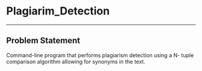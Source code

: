 # Plagiarim_Detection

------------------
Problem Statement
------------------

Command-line program that performs plagiarism detection using a N- tuple comparison algorithm allowing for synonyms in the text.
